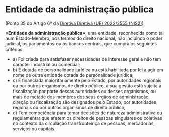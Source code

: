 # Entidade da administração pública
(Ponto 35 do Artigo 6º da [Diretiva Diretiva (UE) 2022/2555 (NIS2)](https://eur-lex.europa.eu/legal-content/PT/TXT/?uri=CELEX:32022L2555))

**«Entidade da administração pública»**, uma entidade, reconhecida como tal num Estado-Membro, nos termos do direito nacional, não incluindo o poder judicial, os parlamentos ou os bancos centrais, que cumpra os seguintes critérios:
- a) Foi criada para satisfazer necessidades de interesse geral e não tem carácter industrial ou comercial;
- b) É dotada de personalidade jurídica ou está habilitada por lei a agir em nome de outra entidade dotada de personalidade jurídica;
- c) É financiada maioritariamente pelo Estado, por autoridades regionais ou por outros organismos de direito público, a sua gestão está sujeita a fiscalização por parte dessas autoridades ou desses organismos, ou mais de metade dos membros dos seus órgãos de administração, direção ou fiscalização são designados pelo Estado, por autoridades regionais ou por outros organismos de direito público;
- d) Tem competência para tomar decisões de natureza administrativa ou regulamentar que afetem os direitos de pessoas singulares ou coletivas no contexto da circulação transfronteiriça de pessoas, mercadorias, serviços ou capitais.